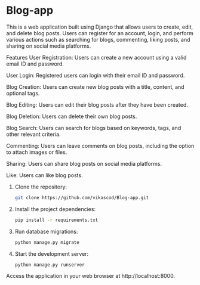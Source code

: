 # Blog-app

This is a web application built using Django that allows users to create, edit, and delete blog posts. Users can register for an account, login, and perform various actions such as searching for blogs, commenting, liking posts, and sharing on social media platforms.

Features
User Registration: Users can create a new account using a valid email ID and password.

User Login: Registered users can login with their email ID and password.

Blog Creation: Users can create new blog posts with a title, content, and optional tags.

Blog Editing: Users can edit their blog posts after they have been created.

Blog Deletion: Users can delete their own blog posts.

Blog Search: Users can search for blogs based on keywords, tags, and other relevant criteria.

Commenting: Users can leave comments on blog posts, including the option to attach images or files.

Sharing: Users can share blog posts on social media platforms.

Like: Users can like blog posts.

1. Clone the repository:

   ```bash
   git clone https://github.com/vikascod/Blog-app.git

2. Install the project dependencies:

   ```bash
   pip install -r requirements.txt

3. Run database migrations:

   ```bash
   python manage.py migrate

4. Start the development server:

   ```bash
   python manage.py runserver

Access the application in your web browser at http://localhost:8000.
